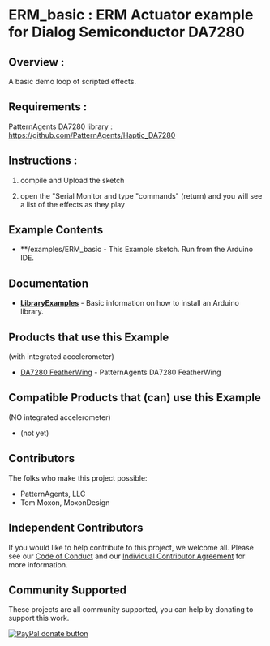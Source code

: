 # ERM_basic : ERM Actuator example for Dialog Semiconductor DA7280
 
## Overview :

A basic demo loop of scripted effects.

## Requirements :

 PatternAgents DA7280 library : https://github.com/PatternAgents/Haptic_DA7280
 
 ## Instructions :

 1) compile and Upload the sketch
 
 2) open the "Serial Monitor and type "commands" (return)
    and you will see a list of the effects as they play
           

## Example Contents

* **/examples/ERM_basic - This Example sketch. Run from the Arduino IDE. 

## Documentation

* **[LibraryExamples](https://www.arduino.cc/en/Tutorial/LibraryExamples)** - Basic information on how to install an Arduino library.

## Products that use this Example

(with integrated accelerometer)
* [DA7280 FeatherWing](https://github.com/PatternAgents/Agent-DA7280-FeatherWing) - PatternAgents DA7280 FeatherWing

## Compatible Products that (can) use this Example

(NO integrated accelerometer)
* (not yet)

## Contributors

The folks who make this project possible:

 * PatternAgents, LLC
 * Tom Moxon, MoxonDesign
 
## Independent Contributors

If you would like to help contribute to this project, we welcome all.
Please see our [Code of Conduct](https://github.com/PatternAgents/Haptic_DA7280/blob/master/ICLA_CONDUCT.md) and our
[Individual Contributor Agreement](https://github.com/PatternAgents/Haptic_DA7280/blob/master/ICLA_LICENSE.txt) for more information.

## Community Supported

These projects are all community supported, you can help by donating to support this work.

<span class="badge-paypal"><a href="https://www.paypal.com/cgi-bin/webscr?cmd=_s-xclick&amp;hosted_button_id=5NPC24C7VQ89L" title="Donate to this project using Paypal"><img src="https://img.shields.io/badge/paypal-donate-yellow.svg" alt="PayPal donate button" /></a></span>
